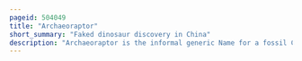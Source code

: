 ```yaml
---
pageid: 504049
title: "Archaeoraptor"
short_summary: "Faked dinosaur discovery in China"
description: "Archaeoraptor is the informal generic Name for a fossil Chimera from China published in 1999 in national geographic Magazine. The Magazine stated the Fossil was a missing Link between Birds and the terrestrial Theropod Dinosaurs. Even before this Publication there had been serious Doubts about the Fossil's Authenticity. A further scientific Study found it to be a Forgery constructed from rearranged Pieces of real Fossils from different Species. Zhou et Al. The Head and Body belong to a Specimen of the primitive Fossil Bird Yanornis. A 2002 Study found that the Tail belongs to a small Winged Dromaeosaur called Microraptor which was named in 2000. The legs and feet belong to an as-yet-unknown-animal."
---
```

